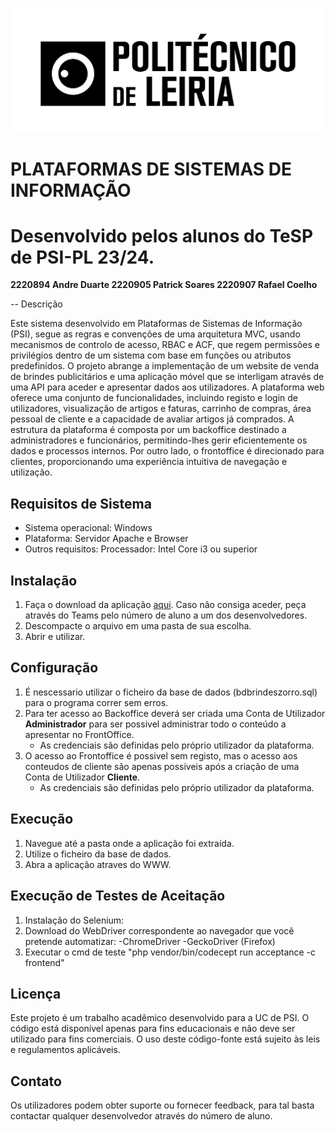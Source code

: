 ![IPLeiria](doc/ipl.png)

# PLATAFORMAS DE SISTEMAS DE INFORMAÇÃO

# Desenvolvido pelos alunos do TeSP de PSI-PL 23/24.

**2220894 Andre Duarte
2220905 Patrick Soares
2220907 Rafael Coelho**

-- Descrição

Este sistema desenvolvido em Plataformas de Sistemas de Informação (PSI), segue as regras e convenções de uma arquitetura MVC, usando mecanismos de controlo de acesso, RBAC e ACF, que regem permissões e privilégios dentro de um sistema com base em funções ou atributos predefinidos.
O projeto abrange a implementação de um website de venda de brindes publicitários e uma aplicação móvel que se interligam através de uma API para aceder e apresentar dados aos utilizadores. A plataforma web oferece uma conjunto de funcionalidades, incluindo registo e login de utilizadores, visualização de artigos e faturas, carrinho de compras, área pessoal de cliente e a capacidade de avaliar artigos já comprados.
A estrutura da plataforma é composta por um backoffice destinado a administradores e funcionários, permitindo-lhes gerir eficientemente os dados e processos internos. Por outro lado, o frontoffice é direcionado para clientes, proporcionando uma experiência intuitiva de navegação e utilização.

## Requisitos de Sistema

- Sistema operacional: Windows
- Plataforma: Servidor Apache e Browser
- Outros requisitos: Processador: Intel Core i3 ou superior

## Instalação

1. Faça o download da aplicação [aqui](https://github.com/Patricksoares100/PSI_Web). Caso não consiga aceder, peça através do Teams pelo número de aluno a um dos desenvolvedores.
2. Descompacte o arquivo em uma pasta de sua escolha.
3. Abrir e utilizar.

## Configuração

1. É nescessario utilizar o ficheiro da base de dados (bdbrindeszorro.sql) para o programa correr sem erros.
2. Para ter acesso ao Backoffice deverá ser criada uma Conta de Utilizador **Administrador** para ser possivel administrar todo o conteúdo a apresentar no FrontOffice.
   - As credenciais são definidas pelo próprio utilizador da plataforma.
3. O acesso ao Frontoffice é possivel sem registo, mas o acesso aos conteudos de cliente são apenas possiveis após a criação de uma Conta de Utilizador **Cliente**.
   - As credenciais são definidas pelo próprio utilizador da plataforma.

## Execução

1. Navegue até a pasta onde a aplicação foi extraída.
2. Utilize o ficheiro da base de dados.
3. Abra a aplicação atraves do WWW.

## Execução de Testes de Aceitação

1. Instalação do Selenium:
2. Download do WebDriver correspondente ao navegador que você pretende automatizar:
   -ChromeDriver
   -GeckoDriver (Firefox)
3. Executar o cmd de teste "php vendor/bin/codecept run acceptance -c frontend"

## Licença

Este projeto é um trabalho acadêmico desenvolvido para a UC de PSI.
O código está disponível apenas para fins educacionais e não deve ser utilizado para fins comerciais.
O uso deste código-fonte está sujeito às leis e regulamentos aplicáveis.

## Contato

Os utilizadores podem obter suporte ou fornecer feedback, para tal basta contactar qualquer desenvolvedor através do número de aluno.


